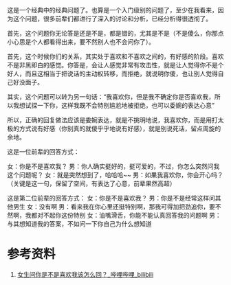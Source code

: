 这是一个经典中的经典问题了。也算是一个入门级别的问题了，至少在我看来，因为这个问题，很多前辈们都进行了深入的讨论和分析，已经分析得很透彻了。

首先，这个问题你无论答是还是不是，都是错的，尤其是不是（不是傻么，你那点小心思是个人都看得出来，要不然别人也不会问你了）。

首先，这个时候你们的关系，其实处于喜欢和不喜欢之间的，有好感的阶段。喜欢不是非黑即白的感觉。你答是，会让人感觉非常有攻击性，就是让人觉得你不是个好人，而且这相当于把说话的主动权转移，而拒绝，就说明你傻，也让别人觉得自己好没面子。

其实，这个问题可以转为另一句话：“我喜欢你，但是我不确定你是否喜欢我，所以我想试探一下你，这样我既不会特别尴尬地被拒绝，也可以委婉的表达心意”

所以，正确的回复做法应该是委婉表达，就是不挑明地说，我喜欢你，而是用打太极的方式说有好感（你别真的就傻乎乎地说有好感），就是别说死话，留点周旋的余地。

这是一位前辈的回答方式：

女：你是不是喜欢我？
男：你人确实挺好的，挺可爱的，不过，你怎么突然问我这个问题呢？
女：就是突然想到了，哈哈哈~~
男：如果我喜欢你，你会开心吗？（关键是这一句，保留了空间，有表达了心意，前辈果然高超）

这是第二位前辈的回答方式：
女：你是不是喜欢我？
男：你是不是经常这样问其他男生
女：没有啊
男：看来我在你心里还挺特别啊，那我可得加把劲追你，要不然啊，我都对不起你这份特别
女：油嘴滑舌，你能不能认真回答我的问题啊
男：与其想知道我的答案，不如问一下你自己为什么想知道
# 参考资料

1. [女生问你是不是喜欢我该怎么回？_哔哩哔哩_bilibili](https://www.bilibili.com/video/BV1LVKPeGEPT/?spm_id_from=333.1007.top_right_bar_window_history.content.click)
